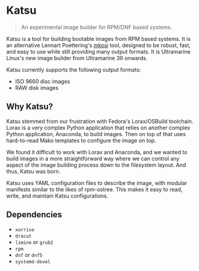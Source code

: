 # Katsu

> An experimental image builder for RPM/DNF based systems.

Katsu is a tool for building bootable images from RPM based systems. It is an alternative Lennart Poettering's [mkosi](https://github.com/systemd/mkosi) tool, designed to be robust, fast, and easy to use while still providing many output formats. It is Ultramarine Linux's new image builder from Ultramarine 39 onwards.

Katsu currently supports the following output formats:

- ISO 9660 disc images
- RAW disk images

## Why Katsu?

Katsu stemmed from our frustration with Fedora's Lorax/OSBuild toolchain. Lorax is a very complex Python application that relies on another complex Python application, Anaconda, to build images. Then on top of that uses hard-to-read Mako templates to configure the image on top.

We found it difficult to work with Lorax and Anaconda, and we wanted to build images in a more straightforward way where we can control any aspect of the image building process down to the filesystem layout. And thus, Katsu was born.

Katsu uses YAML configuration files to describe the image, with modular manifests similar to the likes of rpm-ostree. This makes it easy to read, write, and maintain Katsu configurations.

## Dependencies

- `xorriso`
- `dracut`
- `limine` or `grub2`
- `rpm`
- `dnf` or `dnf5`
- `systemd-devel`
